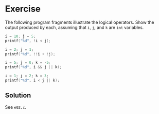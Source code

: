# Exercise

The following program fragments illustrate the logical operators. Show the
output produced by each, assuming that `i`, `j`, and `k` are `int` variables.

```c
i = 10; j = 5;
printf("%d", !i < j);
```

```c
i = 2; j = 1;
printf("%d", !!i + !j);
```

```c
i = 5; j = 0; k = -5;
printf("%d", i && j || k);
```

```c
i = 1; j = 2; k = 3;
printf("%d", i < j || k);
```

## Solution

See `e02.c`.
